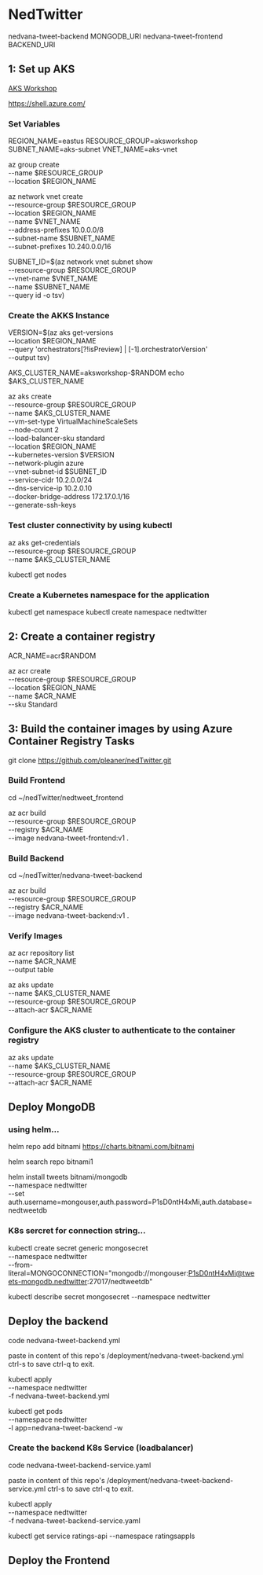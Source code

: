 # NedTwitter

nedvana-tweet-backend 
MONGODB_URI
nedvana-tweet-frontend
BACKEND_URI

## 1: Set up AKS

[AKS Workshop](https://docs.microsoft.com/en-us/learn/modules/aks-workshop/02-deploy-aks "Azure Official Workshop")

https://shell.azure.com/

### Set Variables

REGION_NAME=eastus
RESOURCE_GROUP=aksworkshop
SUBNET_NAME=aks-subnet
VNET_NAME=aks-vnet

az group create \
    --name $RESOURCE_GROUP \
    --location $REGION_NAME

az network vnet create \
    --resource-group $RESOURCE_GROUP \
    --location $REGION_NAME \
    --name $VNET_NAME \
    --address-prefixes 10.0.0.0/8 \
    --subnet-name $SUBNET_NAME \
    --subnet-prefixes 10.240.0.0/16

SUBNET_ID=$(az network vnet subnet show \
    --resource-group $RESOURCE_GROUP \
    --vnet-name $VNET_NAME \
    --name $SUBNET_NAME \
    --query id -o tsv)

### Create the AKKS Instance

VERSION=$(az aks get-versions \
    --location $REGION_NAME \
    --query 'orchestrators[?!isPreview] | [-1].orchestratorVersion' \
    --output tsv)

AKS_CLUSTER_NAME=aksworkshop-$RANDOM
echo $AKS_CLUSTER_NAME

az aks create \
--resource-group $RESOURCE_GROUP \
--name $AKS_CLUSTER_NAME \
--vm-set-type VirtualMachineScaleSets \
--node-count 2 \
--load-balancer-sku standard \
--location $REGION_NAME \
--kubernetes-version $VERSION \
--network-plugin azure \
--vnet-subnet-id $SUBNET_ID \
--service-cidr 10.2.0.0/24 \
--dns-service-ip 10.2.0.10 \
--docker-bridge-address 172.17.0.1/16 \
--generate-ssh-keys

### Test cluster connectivity by using kubectl

az aks get-credentials \
    --resource-group $RESOURCE_GROUP \
    --name $AKS_CLUSTER_NAME

kubectl get nodes

### Create a Kubernetes namespace for the application

kubectl get namespace
kubectl create namespace nedtwitter

## 2: Create a container registry

ACR_NAME=acr$RANDOM

az acr create \
    --resource-group $RESOURCE_GROUP \
    --location $REGION_NAME \
    --name $ACR_NAME \
    --sku Standard

## 3: Build the container images by using Azure Container Registry Tasks

 git clone https://github.com/pleaner/nedTwitter.git

### Build Frontend

 cd ~/nedTwitter/nedtweet_frontend

az acr build \
    --resource-group $RESOURCE_GROUP \
    --registry $ACR_NAME \
    --image nedvana-tweet-frontend:v1 .

### Build Backend

 cd ~/nedTwitter/nedvana-tweet-backend

 az acr build \
    --resource-group $RESOURCE_GROUP \
    --registry $ACR_NAME \
    --image nedvana-tweet-backend:v1 .

### Verify Images

az acr repository list \
    --name $ACR_NAME \
    --output table

az aks update \
    --name $AKS_CLUSTER_NAME \
    --resource-group $RESOURCE_GROUP \
    --attach-acr $ACR_NAME

### Configure the AKS cluster to authenticate to the container registry
az aks update \
    --name $AKS_CLUSTER_NAME \
    --resource-group $RESOURCE_GROUP \
    --attach-acr $ACR_NAME

## Deploy MongoDB

### using helm...

helm repo add bitnami https://charts.bitnami.com/bitnami

helm search repo bitnami1

helm install tweets bitnami/mongodb \
    --namespace nedtwitter \
    --set auth.username=mongouser,auth.password=P1sD0ntH4xMi,auth.database=nedtweetdb

### K8s sercret for connection string...

kubectl create secret generic mongosecret \
    --namespace nedtwitter \
    --from-literal=MONGOCONNECTION="mongodb://mongouser:P1sD0ntH4xMi@tweets-mongodb.nedtwitter:27017/nedtweetdb"

kubectl describe secret mongosecret --namespace nedtwitter

## Deploy the backend

code nedvana-tweet-backend.yml

paste in content of this repo's /deployment/nedvana-tweet-backend.yml
ctrl-s to save ctrl-q to exit.

kubectl apply \
    --namespace nedtwitter \
    -f nedvana-tweet-backend.yml

kubectl get pods \
    --namespace nedtwitter \
    -l app=nedvana-tweet-backend -w

### Create the backend K8s Service (loadbalancer)

code nedvana-tweet-backend-service.yaml

paste in content of this repo's /deployment/nedvana-tweet-backend-service.yml
ctrl-s to save ctrl-q to exit.

kubectl apply \
    --namespace nedtwitter \
    -f nedvana-tweet-backend-service.yaml

kubectl get service ratings-api --namespace ratingsappls

## Deploy the Frontend
